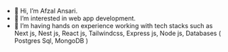 - 👋 Hi, I’m Afzal Ansari.
- 👀 I’m interested in web app development.
- 🌱 I’m having hands on experience working with tech stacks such as Next js, Nest js, React js, Tailwindcss, Express js, Node js, Databases ( Postgres Sql, MongoDB )



<!--  - 💞️ I’m looking to collaborate on ...
- 📫 How to reach me ...
- 😄 Pronouns: ...
- ⚡ Fun fact: ... --->

<!---
Afzal-8282/Afzal-8282 is a ✨ special ✨ repository because its `README.md` (this file) appears on your GitHub profile.
You can click the Preview link to take a look at your changes.
--->
